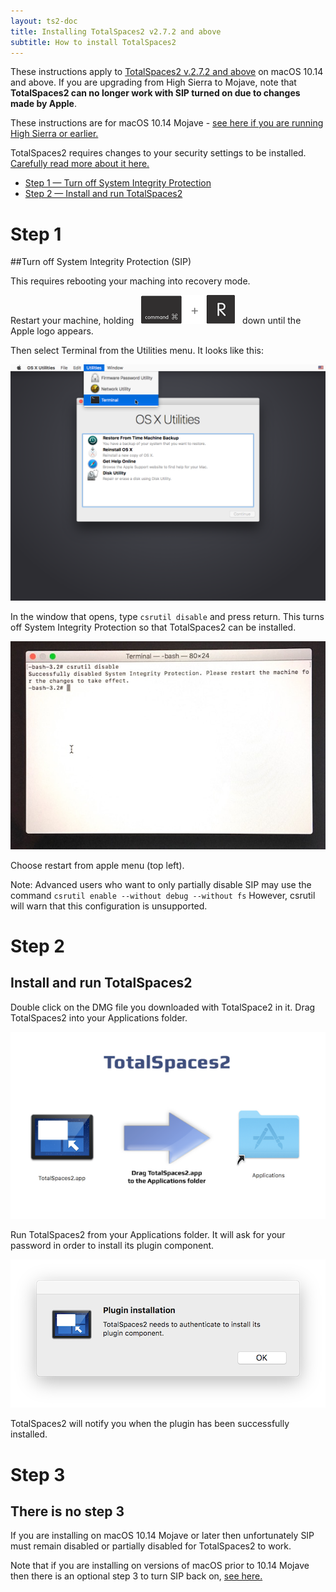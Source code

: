 ```yaml
---
layout: ts2-doc
title: Installing TotalSpaces2 v2.7.2 and above
subtitle: How to install TotalSpaces2
---
```


These instructions apply to [TotalSpaces2 v.2.7.2 and above](/changes-beta) on macOS 10.14 and above. If you are upgrading from High Sierra to Mojave, note that __TotalSpaces2 can no longer work with SIP turned on due to changes made by Apple__. 

These instructions are for macOS 10.14 Mojave - [see here if you are running High Sierra or earlier.](/sipsettings)

TotalSpaces2 requires changes to your security settings to be installed. [Carefully read more about it here.](/sip-details)

<ul class="steps-list">
<li><a href="#step1">Step 1 &mdash; Turn off System Integrity Protection</a></li>
<li><a href="#step2">Step 2 &mdash; Install and run TotalSpaces2</a></li>
</ul>

<a id="step1"></a>
# Step 1

##Turn off System Integrity Protection (SIP)

This requires rebooting your maching into recovery mode.

Restart your machine, holding&nbsp;&nbsp; <img src="/images/cmd-r.png" title="cmd-r"> &nbsp;&nbsp;down until the Apple logo appears.

Then select Terminal from the Utilities menu. It looks like this:

<img src="/shared/img/recovery-utilities-terminal.png">

In the window that opens, type
<code>csrutil disable</code>
and press return. This turns off System Integrity Protection so that TotalSpaces2 can be installed.

<img src="/images/csrutil-disable.jpg">

Choose restart from apple menu (top left).

Note: Advanced users who want to only partially disable SIP may use the command
<code>csrutil enable --without debug --without fs</code>
However, csrutil will warn that this configuration is unsupported.

<a id="step2"></a>
# Step 2

## Install and run TotalSpaces2

Double click on the DMG file you downloaded with TotalSpace2 in it. Drag TotalSpaces2 into your Applications folder.

<img src="/images/install-from-dmg.png">

Run TotalSpaces2 from your Applications folder. It will ask for your password in order to install its plugin component.

<img src="/images/install-plugin.png">

TotalSpaces2 will notify you when the plugin has been successfully installed.

<a id="step3"></a>
# Step 3

## There is no step 3

If you are installing on macOS 10.14 Mojave or later then unfortunately SIP must remain disabled or partially disabled for TotalSpaces2 to work.

Note that if you are installing on versions of macOS prior to 10.14 Mojave then there is an optional step 3 to turn SIP back on, [see here.](/sipsettings)

